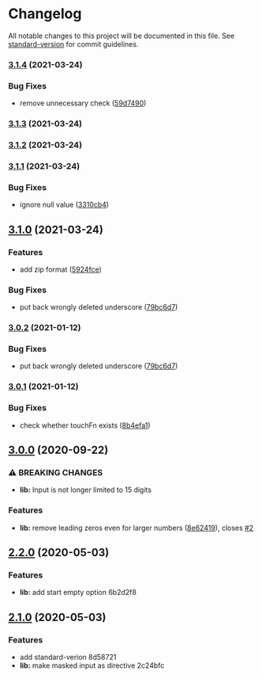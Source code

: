 # Changelog

All notable changes to this project will be documented in this file. See [standard-version](https://github.com/conventional-changelog/standard-version) for commit guidelines.

### [3.1.4](https://github.com/stumpam/ngx-masked-input/compare/v3.1.3...v3.1.4) (2021-03-24)


### Bug Fixes

* remove unnecessary check ([59d7490](https://github.com/stumpam/ngx-masked-input/commit/59d749039a071e606e3c3fb021b6197974cf689e))

### [3.1.3](https://github.com/stumpam/ngx-masked-input/compare/v3.1.2...v3.1.3) (2021-03-24)

### [3.1.2](https://github.com/stumpam/ngx-masked-input/compare/v3.1.1...v3.1.2) (2021-03-24)

### [3.1.1](https://github.com/stumpam/ngx-masked-input/compare/v3.1.0...v3.1.1) (2021-03-24)


### Bug Fixes

* ignore null value ([3310cb4](https://github.com/stumpam/ngx-masked-input/commit/3310cb4fecf0ee5ba637afad676c4d5352e7f7fd))

## [3.1.0](https://github.com/stumpam/ngx-masked-input/compare/v3.0.1...v3.1.0) (2021-03-24)


### Features

* add zip format ([5924fce](https://github.com/stumpam/ngx-masked-input/commit/5924fce20d15a97c23dcb6e0aefaa6990a10cd36))


### Bug Fixes

* put back wrongly deleted underscore ([79bc6d7](https://github.com/stumpam/ngx-masked-input/commit/79bc6d70dc2aa3d82dacee3b654309bb52aeb60a))

### [3.0.2](https://github.com/stumpam/ngx-masked-input/compare/v3.0.1...v3.0.2) (2021-01-12)


### Bug Fixes

* put back wrongly deleted underscore ([79bc6d7](https://github.com/stumpam/ngx-masked-input/commit/79bc6d70dc2aa3d82dacee3b654309bb52aeb60a))

### [3.0.1](https://github.com/stumpam/ngx-masked-input/compare/v3.0.0...v3.0.1) (2021-01-12)


### Bug Fixes

* check whether touchFn exists ([8b4efa1](https://github.com/stumpam/ngx-masked-input/commit/8b4efa13d5f0f46f09106296a634ce98a00126c3))

## [3.0.0](https://github.com/stumpam/ngx-masked-input/compare/v2.2.0...v3.0.0) (2020-09-22)


### ⚠ BREAKING CHANGES

* **lib:** Input is not longer limited to 15 digits

### Features

* **lib:** remove leading zeros even for larger numbers ([8e62419](https://github.com/stumpam/ngx-masked-input/commit/8e62419fed20534e5027bab214ecc74a16de7966)), closes [#2](https://github.com/stumpam/ngx-masked-input/issues/2)

## [2.2.0](///compare/v2.1.0...v2.2.0) (2020-05-03)


### Features

* **lib:** add start empty option 6b2d2f8

## [2.1.0](///compare/v1.1.0...v2.1.0) (2020-05-03)


### Features

* add standard-verion 8d58721
* **lib:** make masked input as directive 2c24bfc
